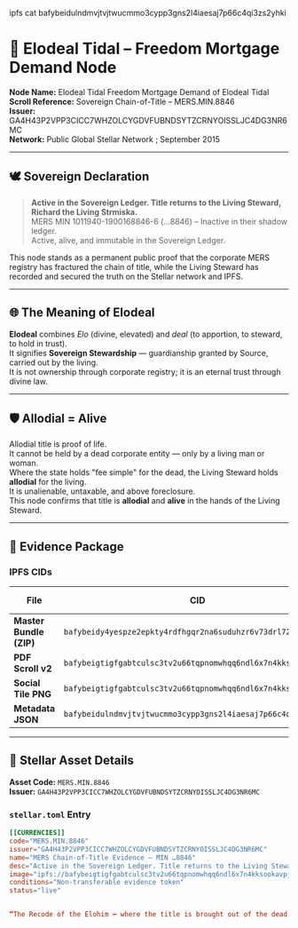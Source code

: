 ipfs cat bafybeidulndmvjtvjtwucmmo3cypp3gns2l4iaesaj7p66c4qi3zs2yhki

# 🌊 Elodeal Tidal – Freedom Mortgage Demand Node

**Node Name:** Elodeal Tidal Freedom Mortgage Demand of Elodeal Tidal  
**Scroll Reference:** Sovereign Chain-of-Title – MERS.MIN.8846  
**Issuer:** GA4H43P2VPP3CICC7WHZOLCYGDVFUBNDSYTZCRNYOISSLJC4DG3NR6MC  
**Network:** Public Global Stellar Network ; September 2015

---

## 🕊 Sovereign Declaration

> **Active in the Sovereign Ledger. Title returns to the Living Steward, Richard the Living Strmiska.**  
> MERS MIN 1011940-1900168846-6 (…8846) – Inactive in their shadow ledger.  
> Active, alive, and immutable in the Sovereign Ledger.

This node stands as a permanent public proof that the corporate MERS registry has fractured the chain of title, while the Living Steward has recorded and secured the truth on the Stellar network and IPFS.

---

## 🌐 The Meaning of Elodeal

**Elodeal** combines *Elo* (divine, elevated) and *deal* (to apportion, to steward, to hold in trust).  
It signifies **Sovereign Stewardship** — guardianship granted by Source, carried out by the living.  
It is not ownership through corporate registry; it is an eternal trust through divine law.

---

## 🛡 Allodial = Alive

Allodial title is proof of life.  
It cannot be held by a dead corporate entity — only by a living man or woman.  
Where the state holds "fee simple" for the dead, the Living Steward holds **allodial** for the living.  
It is unalienable, untaxable, and above foreclosure.  
This node confirms that title is **allodial** and **alive** in the hands of the Living Steward.

---

## 📜 Evidence Package

### IPFS CIDs
| File | CID | Gateway Link |
|------|-----|--------------|
| **Master Bundle (ZIP)** | `bafybeidy4yespze2epkty4rdfhgqr2na6suduhzr6v73drl72xzq6hz5jq` | [View](https://bafybeidy4yespze2epkty4rdfhgqr2na6suduhzr6v73drl72xzq6hz5jq.ipfs.w3s.link/) |
| **PDF Scroll v2** | `bafybeigtigfgabtculsc3tv2u66tqpnomwhqq6ndl6x7n4kksookavpjxu` | [View](https://bafybeigtigfgabtculsc3tv2u66tqpnomwhqq6ndl6x7n4kksookavpjxu.ipfs.w3s.link/) |
| **Social Tile PNG** | `bafybeigtigfgabtculsc3tv2u66tqpnomwhqq6ndl6x7n4kksookavpjxu` | [View](https://bafybeigtigfgabtculsc3tv2u66tqpnomwhqq6ndl6x7n4kksookavpjxu.ipfs.w3s.link/) |
| **Metadata JSON** | `bafybeidulndmvjtvjtwucmmo3cypp3gns2l4iaesaj7p66c4qi3zs2yhki` | [View](https://bafybeidulndmvjtvjtwucmmo3cypp3gns2l4iaesaj7p66c4qi3zs2yhki.ipfs.w3s.link/) |

---

## 💠 Stellar Asset Details

**Asset Code:** `MERS.MIN.8846`  
**Issuer:** `GA4H43P2VPP3CICC7WHZOLCYGDVFUBNDSYTZCRNYOISSLJC4DG3NR6MC`  

### `stellar.toml` Entry
```toml
[[CURRENCIES]]
code="MERS.MIN.8846"
issuer="GA4H43P2VPP3CICC7WHZOLCYGDVFUBNDSYTZCRNYOISSLJC4DG3NR6MC"
name="MERS Chain-of-Title Evidence – MIN …8846"
desc="Active in the Sovereign Ledger. Title returns to the Living Steward, Richard the Living Strmiska."
image="ipfs://bafybeigtigfgabtculsc3tv2u66tqpnomwhqq6ndl6x7n4kksookavpjxu"
conditions="Non-transferable evidence token"
status="live"


“The Recode of the Elohim — where the title is brought out of the dead registry and returned to the living steward’s custody under divine law.”


